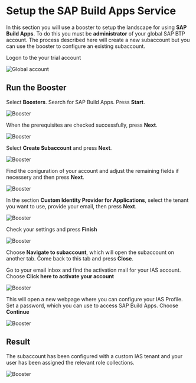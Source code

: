 # Setup the SAP Build Apps Service

In this section you will use a booster to setup the landscape for using **SAP Build Apps**. To do this you must be **administrator** of your global SAP BTP account. The process described here will create a new subaccount but you can use the booster to configure an existing subaccount.


Logon to the your trial account

![Global account](./images/newbooster00.png)


## Run the Booster

Select **Boosters**. Search for SAP Build Apps. Press **Start**.

![Booster](./images/trialbooster01_steps.png)

When the prerequisites are checked successfully, press **Next**.

![Booster](./images/trialbooster02_steps.png)

Select **Create Subaccount** and press **Next**.

![Booster](./images/trialbooster03_steps.png)

Find the coniguration of your account and adjust the remaining fields if necessery and then press **Next**.

![Booster](./images/trialbooster04_steps.png)

In the section **Custom Identity Provider for Applications**, select the tenant you want to use, provide your email, then press **Next**.

![Booster](./images/trialbooster05_steps.png)

Check your settings and press **Finish**

![Booster](./images/trialbooster06_steps.png)

Choose **Navigate to subaccount**, which will open the subaccount on another tab. Come back to this tab and press **Close**.

Go to your email inbox and find the activation mail for your IAS account. Choose **Click here to activate your account**

![Booster](./images/trialbooster08_steps.png)

This will open a new webpage where you can configure your IAS Profile. Set a password, which you can use to access SAP Build Apps. Choose **Continue**

![Booster](./images/trialbooster09_steps.png)

## Result

The subaccount has been configured with a custom IAS tenant and your user has been assigned the relevant role collections.

![Booster](./images/newbooster12_boxes.png)

